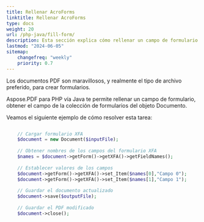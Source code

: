 ```yaml
---
title: Rellenar AcroForms
linktitle: Rellenar AcroForms
type: docs
weight: 20
url: /php-java/fill-form/
description: Esta sección explica cómo rellenar un campo de formulario en un documento PDF con Aspose.PDF para PHP vía Java.
lastmod: "2024-06-05"
sitemap:
    changefreq: "weekly"
    priority: 0.7
---
```


Los documentos PDF son maravillosos, y realmente el tipo de archivo preferido, para crear formularios.

Aspose.PDF para PHP vía Java te permite rellenar un campo de formulario, obtener el campo de la colección de formularios del objeto Documento.

Veamos el siguiente ejemplo de cómo resolver esta tarea:

```php

    // Cargar formulario XFA
    $document = new Document($inputFile);
    
    // Obtener nombres de los campos del formulario XFA
    $names = $document->getForm()->getXFA()->getFieldNames();
        
    // Establecer valores de los campos        
    $document->getForm()->getXFA()->set_Item($names[0],"Campo 0");
    $document->getForm()->getXFA()->set_Item($names[1],"Campo 1");
        
    // Guardar el documento actualizado
    $document->save($outputFile);
    
    // Guardar el PDF modificado    
    $document->close();
```